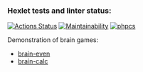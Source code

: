 ### Hexlet tests and linter status:
[![Actions Status](https://github.com/pavelkond/php-project-lvl1/workflows/hexlet-check/badge.svg)](https://github.com/pavelkond/php-project-lvl1/actions)
[![Maintainability](https://api.codeclimate.com/v1/badges/a99a88d28ad37a79dbf6/maintainability)](https://codeclimate.com/github/codeclimate/codeclimate/maintainability)
[![phpcs](https://github.com/pavelkond/php-project-lvl1/actions/workflows/workflow.yml/badge.svg?branch=main)](https://github.com/pavelkond/php-project-lvl1/actions/workflows/workflow.yml)

Demonstration of brain games:  
- [brain-even](https://asciinema.org/a/jUBXpogF17Z437CDNjfo9hg5x)
- [brain-calc](https://asciinema.org/a/WlbQWcGE2Q3ZqDq53Lrfd4T2R)